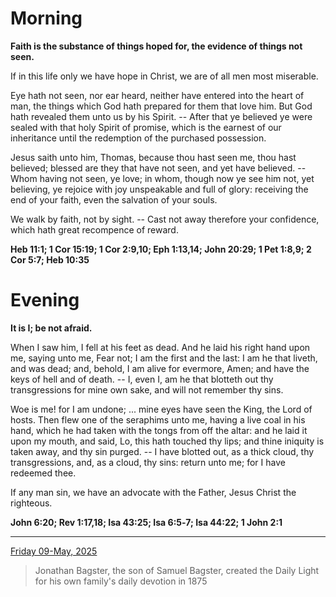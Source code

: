 # Morning

**Faith is the substance of things hoped for, the evidence of things not seen.**
 
If in this life only we have hope in Christ, we are of all men most miserable.
 
Eye hath not seen, nor ear heard, neither have entered into the heart of man, the things which God hath prepared for them that love him. But God hath revealed them unto us by his Spirit. -- After that ye believed ye were sealed with that holy Spirit of promise, which is the earnest of our inheritance until the redemption of the purchased possession.
 
Jesus saith unto him, Thomas, because thou hast seen me, thou hast believed; blessed are they that have not seen, and yet have believed. -- Whom having not seen, ye love; in whom, though now ye see him not, yet believing, ye rejoice with joy unspeakable and full of glory: receiving the end of your faith, even the salvation of your souls.
 
We walk by faith, not by sight. -- Cast not away therefore your confidence, which hath great recompence of reward.  

**Heb 11:1; 1 Cor 15:19; 1 Cor 2:9,10; Eph 1:13,14; John 20:29; 1 Pet 1:8,9; 2 Cor 5:7; Heb 10:35**

# Evening

**It is I; be not afraid.**
 
When I saw him, I fell at his feet as dead. And he laid his right hand upon me, saying unto me, Fear not; I am the first and the last: I am he that liveth, and was dead; and, behold, I am alive for evermore, Amen; and have the keys of hell and of death. -- I, even I, am he that blotteth out thy transgressions for mine own sake, and will not remember thy sins.
 
Woe is me! for I am undone; ... mine eyes have seen the King, the Lord of hosts. Then flew one of the seraphims unto me, having a live coal in his hand, which he had taken with the tongs from off the altar: and he laid it upon my mouth, and said, Lo, this hath touched thy lips; and thine iniquity is taken away, and thy sin purged. -- I have blotted out, as a thick cloud, thy transgressions, and, as a cloud, thy sins: return unto me; for I have redeemed thee.
 
If any man sin, we have an advocate with the Father, Jesus Christ the righteous.  

**John 6:20; Rev 1:17,18; Isa 43:25; Isa 6:5‑7; Isa 44:22; 1 John 2:1**

---

[Friday 09-May, 2025](https://t.me/s/daily_light)

> Jonathan Bagster, the son of Samuel Bagster, created the Daily Light for his own family's daily devotion in 1875

